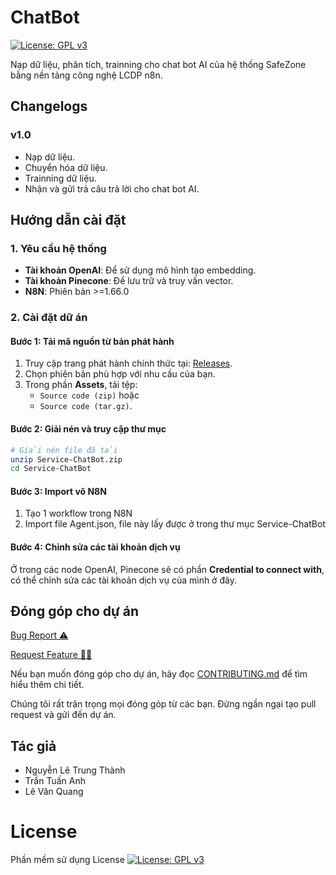 # ChatBot
[![License: GPL v3](https://img.shields.io/badge/License-GPLv3-blue.svg)](https://www.gnu.org/licenses/gpl-3.0.html)

Nạp dữ liệu, phân tích, trainning cho chat bot AI của hệ thống SafeZone bằng nền tảng công nghệ LCDP n8n.

## Changelogs

### v1.0
- Nạp dữ liệu.
- Chuyển hóa dữ liệu.
- Trainning dữ liệu.
- Nhận và gửi trả câu trả lời cho chat bot AI. 

## Hướng dẫn cài đặt
### 1. Yêu cầu hệ thống  
- **Tài khoản OpenAI**: Để sử dụng mô hình tạo embedding.  
- **Tài khoản Pinecone**: Để lưu trữ và truy vấn vector.
- **N8N**: Phiên bản >=1.66.0

### 2. Cài đặt dữ án
#### Bước 1: Tải mã nguồn từ bản phát hành
1. Truy cập trang phát hành chính thức tại: [Releases](https://github.com/trungthanhcva2206/Service-ChatBot/releases).
2. Chọn phiên bản phù hợp với nhu cầu của bạn.
3. Trong phần **Assets**, tải tệp:
   - `Source code (zip)` hoặc
   - `Source code (tar.gz)`.

#### Bước 2: Giải nén và truy cập thư mục
```bash
# Giải nén file đã tải
unzip Service-ChatBot.zip
cd Service-ChatBot
```
#### Bước 3: Import vô N8N 
1. Tạo 1 workflow trong N8N
2. Import file Agent.json, file này lấy được ở trong thư mục Service-ChatBot

#### Bước 4: Chỉnh sửa các tài khoản dịch vụ
Ở trong các node OpenAI, Pinecone sẽ có phần **Credential to connect with**, có thể chỉnh sửa các tài khoản dịch vụ của mình ở đây. 

## Đóng góp cho dự án

<a href="https://github.com/OlympicThuyLoi2024/GiaoDienUser/issues/new?assignees=&labels=&projects=&template=bug_report.md&title=BUG">Bug Report ⚠️
</a>

<a href="https://github.com/OlympicThuyLoi2024/GiaoDienUser/issues/new?assignees=&labels=&projects=&template=feature_template.md&title=Feature">Request Feature 👩‍💻</a>

Nếu bạn muốn đóng góp cho dự án, hãy đọc [CONTRIBUTING.md](.github/CONTRIBUTING.md) để tìm hiểu thêm chi tiết.

Chúng tôi rất trân trọng mọi đóng góp từ các bạn. Đừng ngần ngại tạo pull request và gửi đến dự án.

## Tác giả
- Nguyễn Lê Trung Thành
- Trần Tuấn Anh
- Lê Văn Quang

# License
Phần mềm sử dụng License  [![License: GPL v3](https://img.shields.io/badge/License-GPLv3-blue.svg)](https://www.gnu.org/licenses/gpl-3.0.html)
